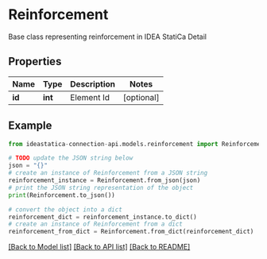 # Reinforcement

Base class representing reinforcement in IDEA StatiCa Detail

## Properties

Name | Type | Description | Notes
------------ | ------------- | ------------- | -------------
**id** | **int** | Element Id | [optional] 

## Example

```python
from ideastatica-connection-api.models.reinforcement import Reinforcement

# TODO update the JSON string below
json = "{}"
# create an instance of Reinforcement from a JSON string
reinforcement_instance = Reinforcement.from_json(json)
# print the JSON string representation of the object
print(Reinforcement.to_json())

# convert the object into a dict
reinforcement_dict = reinforcement_instance.to_dict()
# create an instance of Reinforcement from a dict
reinforcement_from_dict = Reinforcement.from_dict(reinforcement_dict)
```
[[Back to Model list]](../README.md#documentation-for-models) [[Back to API list]](../README.md#documentation-for-api-endpoints) [[Back to README]](../README.md)


